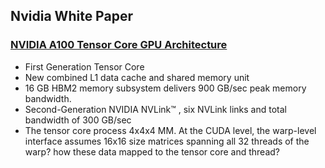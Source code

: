 ## Nvidia White Paper 
### [NVIDIA A100 Tensor Core GPU Architecture](https://images.nvidia.cn/content/volta-architecture/pdf/volta-architecture-whitepaper.pdf)
- First Generation Tensor Core
- New combined L1 data cache and shared memory unit
- 16 GB HBM2 memory subsystem delivers 900 GB/sec peak memory 
bandwidth.
- Second-Generation NVIDIA NVLink™ , six NVLink links and total bandwidth of 300 GB/sec
- The tensor core process 4x4x4 MM.  At the CUDA level, the warp-level interface assumes 16x16 size matrices spanning all 32 threads of the warp? how these data mapped to the tensor core and thread?
  

